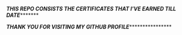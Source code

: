 *****************THIS REPO CONSISTS THE CERTIFICATES THAT I'VE EARNED TILL DATE************************


*******************THANK YOU FOR VISITING MY GITHUB PROFILE***********************************
